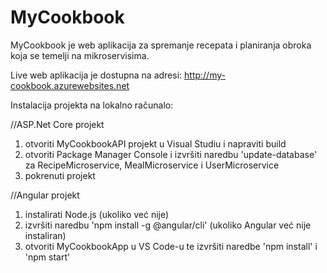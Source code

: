 # MyCookbook
 
MyCookbook je web aplikacija za spremanje recepata i planiranja obroka koja se temelji na mikroservisima.

Live web aplikacija je dostupna na adresi: http://my-cookbook.azurewebsites.net

Instalacija projekta na lokalno računalo:

//ASP.Net Core projekt
1. otvoriti MyCookbookAPI projekt u Visual Studiu i napraviti build
2. otvoriti Package Manager Console i izvršiti naredbu 'update-database' za RecipeMicroservice, MealMicroservice i UserMicroservice
3. pokrenuti projekt

//Angular projekt
1. instalirati Node.js (ukoliko već nije)
2. izvršiti naredbu 'npm install -g @angular/cli' (ukoliko Angular već nije instaliran)
3. otvoriti MyCookbookApp u VS Code-u te izvršiti naredbe 'npm install' i 'npm start'
